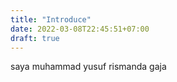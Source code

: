 ```yaml
---
title: "Introduce"
date: 2022-03-08T22:45:51+07:00
draft: true
---
```

saya muhammad yusuf rismanda gaja
